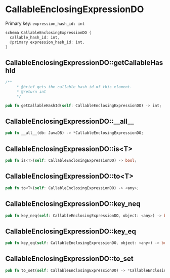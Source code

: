 # CallableEnclosingExpressionDO

Primary key: `expression_hash_id: int`

```rust
schema CallableEnclosingExpressionDO {
  callable_hash_id: int,
  @primary expression_hash_id: int,
}
```
## CallableEnclosingExpressionDO::getCallableHashId

```rust
/**
     * @brief gets the callable hash id of this element.
     * @return int
     */
```
```rust
pub fn getCallableHashId(self: CallableEnclosingExpressionDO) -> int;
```
## CallableEnclosingExpressionDO::\_\_all\_\_

```rust
pub fn __all__(db: JavaDB) -> *CallableEnclosingExpressionDO;
```
## CallableEnclosingExpressionDO::is\<T\>

```rust
pub fn is<T>(self: CallableEnclosingExpressionDO) -> bool;
```
## CallableEnclosingExpressionDO::to\<T\>

```rust
pub fn to<T>(self: CallableEnclosingExpressionDO) -> <any>;
```
## CallableEnclosingExpressionDO::key\_neq

```rust
pub fn key_neq(self: CallableEnclosingExpressionDO, object: <any>) -> bool;
```
## CallableEnclosingExpressionDO::key\_eq

```rust
pub fn key_eq(self: CallableEnclosingExpressionDO, object: <any>) -> bool;
```
## CallableEnclosingExpressionDO::to\_set

```rust
pub fn to_set(self: CallableEnclosingExpressionDO) -> *CallableEnclosingExpressionDO;
```

